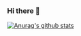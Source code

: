 ### Hi there 👋



 [![Anurag's github stats](https://github-readme-stats.vercel.app/api?username=Ooyd)](https://github.com/anuraghazra/github-readme-stats) 

<!--
**SeongJunBlog/SeongJunBlog** is a ✨ _special_ ✨ repository because its `README.md` (this file) appears on your GitHub profile.

Here are some ideas to get you started:

- 🔭 I’m currently working on ...
- 🌱 I’m currently learning ...
- 👯 I’m looking to collaborate on ...
- 🤔 I’m looking for help with ...
- 💬 Ask me about ...
- 📫 How to reach me: ...
- 😄 Pronouns: ...
- ⚡ Fun fact: ...
-->

